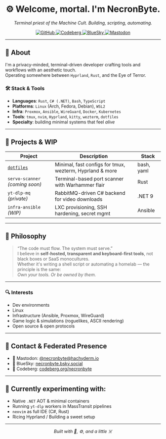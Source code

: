 <h1 align="center">⚙️ Welcome, mortal. I'm NecronByte.</h1>
<p align="center">
  <em>Terminal priest of the Machine Cult. Building, scripting, automating.</em>
</p>

<p align="center">
  <a href="https://github.com/NecronByte">
    <img alt="GitHub" src="https://img.shields.io/badge/GitHub-121013?logo=github&logoColor=white" />
  </a>
  <a href="https://codeberg.org/necronbyte">
    <img alt="Codeberg" src="https://img.shields.io/badge/Codeberg-2185D0?logo=codeberg&logoColor=white" />
  </a>
  <a href="https://bsky.app/profile/necronbyte.bsky.social">
    <img alt="BlueSky" src="https://img.shields.io/badge/BlueSky-1DA1F2?logo=bluesky&logoColor=white" />
  </a>
  <a href="https://hachyderm.io/@necronbyte">
    <img alt="Mastodon" src="https://img.shields.io/badge/Mastodon-6364FF?logo=mastodon&logoColor=white" />
  </a>
</p>

---

## 🧠 About

I'm a privacy-minded, terminal-driven developer crafting tools and workflows with an aesthetic touch.  
Operating somewhere between `Hyprland`, `Rust`, and the Eye of Terror.

### 🛠️ Stack & Tools
- **Languages**: `Rust`, `C# (.NET)`, `Bash`, `TypeScript`
- **Platforms**: `Linux` (Arch, Fedora, Debian), `WSL2`
- **Infra**: `Proxmox`, `Ansible`, `WireGuard`, `Docker`, `Kubernetes`
- **Tools**: `tmux`, `nvim`, `Hyprland`, `kitty`, `wezterm`, `dotfiles`
- **Specialty**: building minimal systems that feel *alive*

---

## 🔧 Projects & WIP

| Project | Description | Stack |
|--------|-------------|-------|
| [`dotfiles`](https://github.com/NecronByte/dotfiles) | Minimal, fast configs for tmux, wezterm, Hyprland & more | bash, yaml |
| `servo-scanner` *(coming soon)* | Terminal-based port scanner with Warhammer flair | Rust |
| `yt-dlp-mq` *(private)* | RabbitMQ-driven C# backend for video downloads | .NET 9 |
| `infra-ansible` *(WIP)* | LXC provisioning, SSH hardening, secret mgmt | Ansible |

---

## 🧱 Philosophy

> “The code must flow. The system must serve.”  
> I believe in **self-hosted, transparent and keyboard-first tools**, not black boxes or SaaS monocultures.  
> Whether it's writing a shell script or automating a homelab — the principle is the same:  
> _Own your tools. Or be owned by them._

---

### 🔍 Interests

- Dev environments
- Linux
- Infrastructure (Ansible, Proxmox, WireGuard)
- Game logic & simulations (roguelikes, ASCII rendering)
- Open source & open protocols

---

## 🔗 Contact & Federated Presence

- 💬 Mastodon: [@necronbyte@hachyderm.io](https://hachyderm.io/@necronbyte)
- 🌌 BlueSky: [necronbyte.bsky.social](https://bsky.app/profile/necronbyte.bsky.social)
- 💾 Codeberg: [codeberg.org/necronbyte](https://codeberg.org/necronbyte)

---

## 🧪 Currently experimenting with:
- Native `.NET` AOT & minimal containers
- Running `yt-dlp` workers in MassTransit pipelines
- `neovim` as full IDE (C#, Rust)
- Ricing Hyprland / Building a sweet setup

---

<p align="center">
  <em>Built with 🧠, ⚙️, and a little ☠️</em>
</p>
